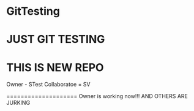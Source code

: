 # GitTesting
JUST GIT TESTING
========================
THIS IS NEW REPO
========================
Owner - STest
Collaboratoe = SV

====================
Owner is working now!!!
AND OTHERS ARE JURKING